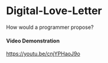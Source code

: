 # Digital-Love-Letter
How would a programmer propose?

#### Video Demonstration
https://youtu.be/cnjYPHaoJ9o
